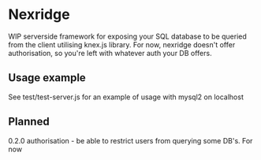 # Nexridge

WIP serverside framework for exposing your SQL database to be queried from the client utilising knex.js library.
For now, nexridge doesn't offer authorisation, so you're left with whatever auth your DB offers.

## Usage example
See test/test-server.js for an example of usage with mysql2 on localhost

## Planned
0.2.0 authorisation - be able to restrict users from querying some DB's. For now 
